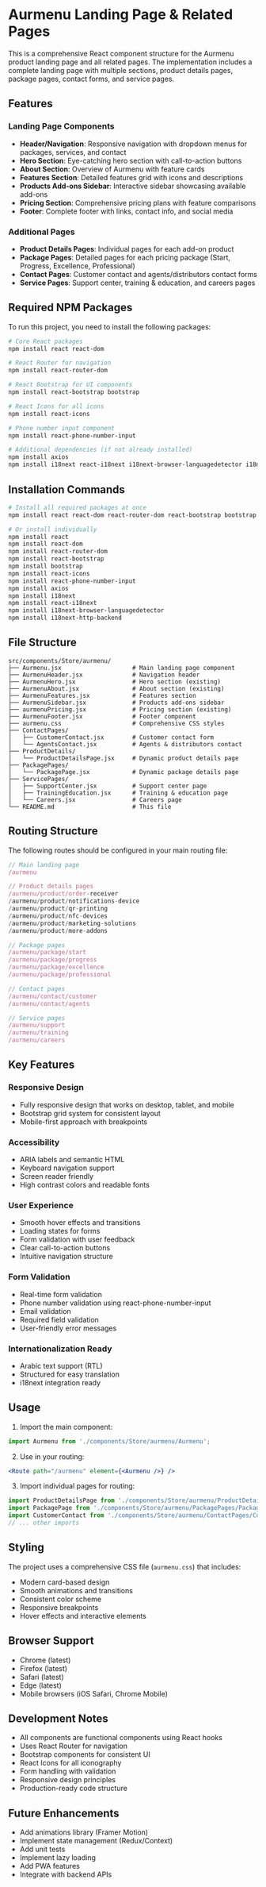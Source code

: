 # Aurmenu Landing Page & Related Pages

This is a comprehensive React component structure for the Aurmenu product landing page and all related pages. The implementation includes a complete landing page with multiple sections, product details pages, package pages, contact forms, and service pages.

## Features

### Landing Page Components
- **Header/Navigation**: Responsive navigation with dropdown menus for packages, services, and contact
- **Hero Section**: Eye-catching hero section with call-to-action buttons
- **About Section**: Overview of Aurmenu with feature cards
- **Features Section**: Detailed features grid with icons and descriptions
- **Products Add-ons Sidebar**: Interactive sidebar showcasing available add-ons
- **Pricing Section**: Comprehensive pricing plans with feature comparisons
- **Footer**: Complete footer with links, contact info, and social media

### Additional Pages
- **Product Details Pages**: Individual pages for each add-on product
- **Package Pages**: Detailed pages for each pricing package (Start, Progress, Excellence, Professional)
- **Contact Pages**: Customer contact and agents/distributors contact forms
- **Service Pages**: Support center, training & education, and careers pages

## Required NPM Packages

To run this project, you need to install the following packages:

```bash
# Core React packages
npm install react react-dom

# React Router for navigation
npm install react-router-dom

# React Bootstrap for UI components
npm install react-bootstrap bootstrap

# React Icons for all icons
npm install react-icons

# Phone number input component
npm install react-phone-number-input

# Additional dependencies (if not already installed)
npm install axios
npm install i18next react-i18next i18next-browser-languagedetector i18next-http-backend
```

## Installation Commands

```bash
# Install all required packages at once
npm install react react-dom react-router-dom react-bootstrap bootstrap react-icons react-phone-number-input axios i18next react-i18next i18next-browser-languagedetector i18next-http-backend

# Or install individually
npm install react
npm install react-dom
npm install react-router-dom
npm install react-bootstrap
npm install bootstrap
npm install react-icons
npm install react-phone-number-input
npm install axios
npm install i18next
npm install react-i18next
npm install i18next-browser-languagedetector
npm install i18next-http-backend
```

## File Structure

```
src/components/Store/aurmenu/
├── Aurmenu.jsx                    # Main landing page component
├── AurmenuHeader.jsx              # Navigation header
├── AurmenuHero.jsx                # Hero section (existing)
├── AurmenuAbout.jsx               # About section (existing)
├── AurmenuFeatures.jsx            # Features section
├── AurmenuSidebar.jsx             # Products add-ons sidebar
├── aurmenuPricing.jsx             # Pricing section (existing)
├── AurmenuFooter.jsx              # Footer component
├── aurmenu.css                    # Comprehensive CSS styles
├── ContactPages/
│   ├── CustomerContact.jsx        # Customer contact form
│   └── AgentsContact.jsx          # Agents & distributors contact
├── ProductDetails/
│   └── ProductDetailsPage.jsx     # Dynamic product details page
├── PackagePages/
│   └── PackagePage.jsx            # Dynamic package details page
├── ServicePages/
│   ├── SupportCenter.jsx          # Support center page
│   ├── TrainingEducation.jsx      # Training & education page
│   └── Careers.jsx                # Careers page
└── README.md                      # This file
```

## Routing Structure

The following routes should be configured in your main routing file:

```jsx
// Main landing page
/aurmenu

// Product details pages
/aurmenu/product/order-receiver
/aurmenu/product/notifications-device
/aurmenu/product/qr-printing
/aurmenu/product/nfc-devices
/aurmenu/product/marketing-solutions
/aurmenu/product/more-addons

// Package pages
/aurmenu/package/start
/aurmenu/package/progress
/aurmenu/package/excellence
/aurmenu/package/professional

// Contact pages
/aurmenu/contact/customer
/aurmenu/contact/agents

// Service pages
/aurmenu/support
/aurmenu/training
/aurmenu/careers
```

## Key Features

### Responsive Design
- Fully responsive design that works on desktop, tablet, and mobile
- Bootstrap grid system for consistent layout
- Mobile-first approach with breakpoints

### Accessibility
- ARIA labels and semantic HTML
- Keyboard navigation support
- Screen reader friendly
- High contrast colors and readable fonts

### User Experience
- Smooth hover effects and transitions
- Loading states for forms
- Form validation with user feedback
- Clear call-to-action buttons
- Intuitive navigation structure

### Form Validation
- Real-time form validation
- Phone number validation using react-phone-number-input
- Email validation
- Required field validation
- User-friendly error messages

### Internationalization Ready
- Arabic text support (RTL)
- Structured for easy translation
- i18next integration ready

## Usage

1. Import the main component:
```jsx
import Aurmenu from './components/Store/aurmenu/Aurmenu';
```

2. Use in your routing:
```jsx
<Route path="/aurmenu" element={<Aurmenu />} />
```

3. Import individual pages for routing:
```jsx
import ProductDetailsPage from './components/Store/aurmenu/ProductDetails/ProductDetailsPage';
import PackagePage from './components/Store/aurmenu/PackagePages/PackagePage';
import CustomerContact from './components/Store/aurmenu/ContactPages/CustomerContact';
// ... other imports
```

## Styling

The project uses a comprehensive CSS file (`aurmenu.css`) that includes:
- Modern card-based design
- Smooth animations and transitions
- Consistent color scheme
- Responsive breakpoints
- Hover effects and interactive elements

## Browser Support

- Chrome (latest)
- Firefox (latest)
- Safari (latest)
- Edge (latest)
- Mobile browsers (iOS Safari, Chrome Mobile)

## Development Notes

- All components are functional components using React hooks
- Uses React Router for navigation
- Bootstrap components for consistent UI
- React Icons for all iconography
- Form handling with validation
- Responsive design principles
- Production-ready code structure

## Future Enhancements

- Add animations library (Framer Motion)
- Implement state management (Redux/Context)
- Add unit tests
- Implement lazy loading
- Add PWA features
- Integrate with backend APIs
